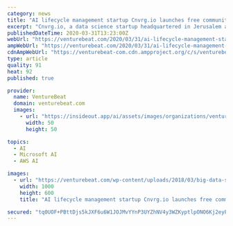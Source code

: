 ```yaml
---
category: news
title: "AI lifecycle management startup Cnvrg.io launches free community tier"
excerpt: "Cnvrg.io, a data science startup headquartered in Jerusalem and New York, today released a community version of its machine learning automation platform designed to help enterprises manage and scale AI. CEO Yochay Ettun says the release was motivated in part by the influx of social distancing and remote work stemming from the COVID-19 pandemic ..."
publishedDateTime: 2020-03-31T13:23:00Z
webUrl: "https://venturebeat.com/2020/03/31/ai-lifecycle-management-startup-cnvrg-io-launches-free-community-tier/"
ampWebUrl: "https://venturebeat.com/2020/03/31/ai-lifecycle-management-startup-cnvrg-io-launches-free-community-tier/amp/"
cdnAmpWebUrl: "https://venturebeat-com.cdn.ampproject.org/c/s/venturebeat.com/2020/03/31/ai-lifecycle-management-startup-cnvrg-io-launches-free-community-tier/amp/"
type: article
quality: 91
heat: 92
published: true

provider:
  name: VentureBeat
  domain: venturebeat.com
  images:
    - url: "https://insideout.app/ai/assets/images/organizations/venturebeat.com-50x50.jpg"
      width: 50
      height: 50

topics:
  - AI
  - Microsoft AI
  - AWS AI

images:
  - url: "https://venturebeat.com/wp-content/uploads/2018/03/big-data-shutterstock_228162115-e1573230263860.jpg?fit=1000%2C600&strip=all"
    width: 1000
    height: 600
    title: "AI lifecycle management startup Cnvrg.io launches free community tier"

secured: "tq0UOF+PBttDjs5kJXF6u6W1JOJMvYYnP3UYZhNV4y3WZKyptlpONO6Kj2eyPB0mELsxEznNFubPNGRzDSwd4zsezy8Ql7Ge9z1/NEGrdRx137Jnbbv+w9x5ioCj/vDaL4OaehefnuqJTJUS8PRd4Tq0U6K3NEEAEtJmd0r9pEblSZ+e9dHuiQF9OE82ZpjMIUpxTxK0b+HobO8Z8VVXVz9GtilvIvIUlP8EPFNG0fz53KlrPcR27Jt9g/fEKacctrh+MgKZclP0mypxb+CA4rGrKUxDcMIHk9PsP26Pt4jrOxFq1G2POsvILhyR9bsrMyvsrxiuLq5W2HBpWaZ07TkBH3D6qMLwT1PVUutf5g7gXtQwPl9jorb/zU7ELmrtda7xxMOq1Z8aBXrAWNZOghdNozqTSkOB2qkFFNnXU404xVdDZC37cBjdhGSA56W9MF92H5O5roDxArhMacoe/IXpbQ/q6Cc6f7fqLlTPPvs=;Z1xqS6yRlHyk1oOTiNeU/w=="
---
```


